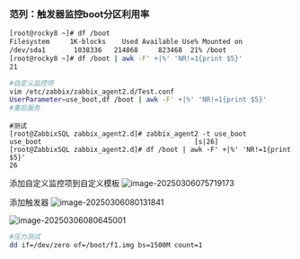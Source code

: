### 范列：触发器监控boot分区利用率

```bash
[root@rocky8 ~]# df /boot
Filesystem     1K-blocks    Used Available Use% Mounted on
/dev/sda1       1038336   214868     823468  21% /boot
[root@rocky8 ~]# df /boot | awk -F' +|%' 'NR!=1{print $5}'
21
```

```bash
#自定义监控项
vim /etc/zabbix/zabbix_agent2.d/Test.conf
UserParameter=use_boot,df /boot | awk -F' +|%' 'NR!=1{print $5}'
#重启服务
```

```shell
#测试
[root@ZabbixSQL zabbix_agent2.d]# zabbix_agent2 -t use_boot
use_boot                                      [s|26]
[root@ZabbixSQL zabbix_agent2.d]# df /boot | awk -F' +|%' 'NR!=1{print $5}'
26
```

添加自定义监控项到自定义模板
![image-20250306075719173](https://github.com/user-attachments/assets/52db7fcd-183e-4ec3-a91a-e0bf25563951)

添加触发器
![image-20250306080131841](https://github.com/user-attachments/assets/4877d8e4-8c83-4899-b31b-0e0e0fdc56b0)

![image-20250306080645001](https://github.com/user-attachments/assets/3de9d775-b029-41c7-8fd5-87c4d53784b7)

```bash
#压力测试
dd if=/dev/zero of=/boot/f1.img bs=1500M count=1
```











